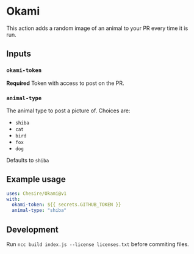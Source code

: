 # Okami

This action adds a random image of an animal to your PR every time it is run.

## Inputs

### `okami-token`

**Required** Token with access to post on the PR.

### `animal-type`

The animal type to post a picture of.
Choices are:

- `shiba`
- `cat`
- `bird`
- `fox`
- `dog`

Defaults to `shiba`

## Example usage

```yaml
uses: Chesire/Okami@v1
with:
  okami-token: ${{ secrets.GITHUB_TOKEN }}
  animal-type: "shiba"
```

## Development

Run `ncc build index.js --license licenses.txt` before commiting files.
